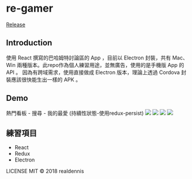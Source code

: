 # re-gamer
[Release](https://github.com/realdennis/re-gamer/releases/tag/1.0.0)

## Introduction

使用 React 撰寫的巴哈姆特討論區的 App ，目前以 Electron 封裝，共有 Mac、Win 兩種版本。此repo作為個人練習用途，並無廣告，使用的是手機版 App 的 API 。
因為有跨域需求，使用直接做成 Electron 版本，理論上透過 Cordova 封裝應該很快能生出一樣的 APK 。

## Demo

熱門看板 - 搜尋 - 我的最愛 (持續性狀態-使用redux-persist)
![](https://raw.githubusercontent.com/realdennis/re-gamer/master/demo/demo0.jpg)
![](https://raw.githubusercontent.com/realdennis/re-gamer/master/demo/demo1.jpg)
![](https://raw.githubusercontent.com/realdennis/re-gamer/master/demo/demo2.jpg)
![](https://raw.githubusercontent.com/realdennis/re-gamer/master/demo/demo3.jpg)

## 練習項目
* React
* Redux
* Electron

LICENSE
MIT © 2018 realdennis